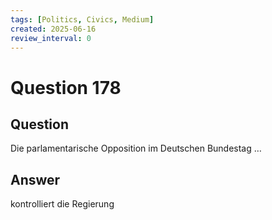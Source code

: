 ```yaml
---
tags: [Politics, Civics, Medium]
created: 2025-06-16
review_interval: 0
---
```


# Question 178

## Question

Die parlamentarische Opposition im Deutschen Bundestag …

## Answer

kontrolliert die Regierung
